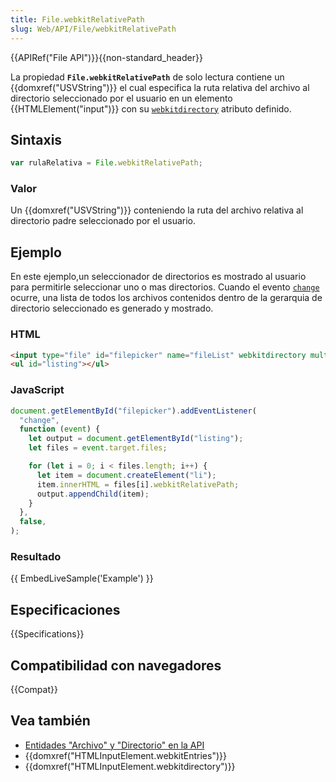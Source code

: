 ```yaml
---
title: File.webkitRelativePath
slug: Web/API/File/webkitRelativePath
---
```


{{APIRef("File API")}}{{non-standard_header}}

La propiedad **`File.webkitRelativePath`** de solo lectura contiene un {{domxref("USVString")}} el cual especifica la ruta relativa del archivo al directorio seleccionado por el usuario en un elemento {{HTMLElement("input")}} con su [`webkitdirectory`](/es/docs/Web/HTML/Element/input#webkitdirectory) atributo definido.

## Sintaxis

```js
var rulaRelativa = File.webkitRelativePath;
```

### Valor

Un {{domxref("USVString")}} conteniendo la ruta del archivo relativa al directorio padre seleccionado por el usuario.

## Ejemplo

En este ejemplo,un seleccionador de directorios es mostrado al usuario para permitirle seleccionar uno o mas directorios. Cuando el evento [`change`](/es/docs/Web/Reference/Events/change) ocurre, una lista de todos los archivos contenidos dentro de la gerarquia de directorio seleccionado es generado y mostrado.

### HTML

```html
<input type="file" id="filepicker" name="fileList" webkitdirectory multiple />
<ul id="listing"></ul>
```

### JavaScript

```js
document.getElementById("filepicker").addEventListener(
  "change",
  function (event) {
    let output = document.getElementById("listing");
    let files = event.target.files;

    for (let i = 0; i < files.length; i++) {
      let item = document.createElement("li");
      item.innerHTML = files[i].webkitRelativePath;
      output.appendChild(item);
    }
  },
  false,
);
```

### Resultado

{{ EmbedLiveSample('Example') }}

## Especificaciones

{{Specifications}}

## Compatibilidad con navegadores

{{Compat}}

## Vea también

- [Entidades "Archivo" y "Directorio" en la API](/es/docs/Web/API/File_and_Directory_Entries_API)
- {{domxref("HTMLInputElement.webkitEntries")}}
- {{domxref("HTMLInputElement.webkitdirectory")}}
